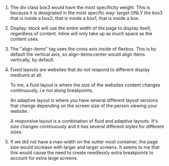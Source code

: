 1.
    The div class box3 would have the most specificity weight. This is because it is designated in the most specific way: target ONLY the box3 that is inside a box2, that is inside a box1, that is inside a box.

2.
    Display: block will use the entire width of the page to display itself, regardless of content. Inline will only take up as much space as the content uses.

3.
    The "align-items" tag uses the cross axis inside of flexbox. This is by default the vertical axis, so align-items:center would align items vertically, by default.


4.
    Fixed layouts are websites that do not respond to different display mediums at all.

    To me, a fluid layout is where the size of the websites content changes continuously, i.e not along breakpoints.

    An adaptive layout is where you have several different layout versions that change depending on the screen size of the person viewing your website.

    A responsive layout is a combination of fluid and adaptive layouts. It's size changes continuously and it has several different styles for different sizes.


5.
    If we did not have a max-width on the outter most container, the page size would increase with larger and larger screens. It seems to me that this would cause the need to create needlessly extra breakpoints to account for extra large screens.
    
